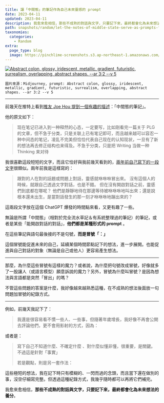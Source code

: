 ```yaml
---
title: 讓「中間態」的筆記作為自己未來靈感的 prompt
date: 2023-04-11
updated: 2023-04-11
description: 我愈來愈相信，那些不成熟的對話與文字，只要記下來，最終都會化為未來想法的養分。
path: snapshots/random/let-the-notes-of-middle-state-serve-as-prompts-for-your-future-inspiration
taxonomies:
  categories: 
    - Random
extra:
  page_type: blog
  image: https://pinchlime-screenshots.s3.ap-northeast-1.amazonaws.com/abstract-colon_i1BdaA.webp
---
```


<a href="https://pinchlime-screenshots.s3.ap-northeast-1.amazonaws.com/abstract-colon_i1BdaA.webp" data-fancybox data-caption="Abstract colon, glossy, iridescent, metallic, gradient, futuristic, surrealism, overlapping, abstract shapes. --ar 3:2 --v 5">
  <img src="https://pinchlime-screenshots.s3.ap-northeast-1.amazonaws.com/abstract-colon_i1BdaA.webp" loading="lazy" alt="Abstract colon, glossy, iridescent, metallic, gradient, futuristic, surrealism, overlapping, abstract shapes. --ar 3:2 --v 5" align="center" />
</a>

`圖片來源：Midjourney, prompt: Abstract colon, glossy, iridescent, metallic, gradient, futuristic, surrealism, overlapping, abstract shapes. --ar 3:2 --v 5`

---

前幾天在推特上看到[推友 Joe Hou 提到一個有趣的描述](https://twitter.com/houjoe1/status/1644378926247215105)：「中間態的筆記」。

他的原文如下：

> 现在笔记已进入到一种释然的心态，一定要写，比如刚看完一篇关于 PLG 的文章，但不急于分类，只是关联上已有笔记即可，而且越来越可以容忍一种中间态的笔记，凌乱不完美但恰恰代表自己现在的认知现状，一旦有了新的想法再去修正结构也来得及。不急于分类，只是把 Writing 当做一种 Thinking 来对待

我很喜歡這段短短的文字，而且它恰好與我前幾天看到的，[兩年前自己寫下的一段文字](https://twitter.com/WuPingJu/status/1379796379774509060)很類似。兩年前我是這樣寫的：

> 跟對的人在對的話題或問題上對話，靈感就咻咻咻冒出來。 沒有這個人的時候，就跟自己透過文字對話，也是不錯。 但在沒有開啟對話之前，靈感們到底都在哪呢？ 他們是靜靜地待在那邊等待被咻咻咻地叫出來；還是說根本還未出生，是當對話發生的那一刻才咻咻咻地蹦出來的？

這兩段文字放在這個 ChatGPT 爆發的時間點來看，又更有趣了一些。

無論是所謂「中間態」（相對於完全流水草記＆有系統整理過的筆記）的筆記，或者是某些「能開啟對話的對話」，**他們都是某種形式的 prompt** 。

在這些筆記與語句最後接的不是句號，**而是冒號「：」**

這個冒號能促進未來的自己，延續某個時間節點記下的想法，進一步展開。也能促進與自己對話的對象（無論是自己或他人）更容易產生想法。

---

那麼，為什麼這些冒號有這樣的魔力？或者說，為什麼把句號改成冒號，好像就多了一股讓人（或語言模型）願意訴說的魔力？另外，冒號為什麼叫冒號？是因為想法與言語都是突然「冒出」的嗎？

不管這些問題的答案是什麼，我好像越來越熟悉這種，在不成熟的想法後面放一句問題加冒號的紀錄方式。

---

例如，前幾天我記下了：

> 我還是很容易看不慣一些人、一些事，但隨著年歲增長，我好像不再會公開去評論他們，更不會用影射的方式，因為：

或者是：

> 寫下自己不知道什麼、不確定什麼 、對什麼似懂非懂，很重要，是關鍵。不過這是針對「事實」
>
> 若是觀點，則是另一套作法：

這些極短的想法，我在記下時只有模糊的、一閃而過的念頭，而且當下還在做別的事，沒空仔細寫完整。但透過這種紀錄方式，我幾乎隨時都可以再將它們補完。

我愈來愈相信，**那些不成熟的對話與文字，只要記下來，最終都會化為未來想法的養分**。